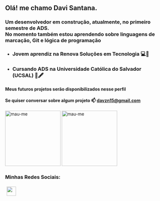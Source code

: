 ## Olá! me chamo Davi Santana.
### Um desenvolvedor em construção, atualmente, no primeiro semestre de ADS. <br> No momento também estou aprendendo sobre linguagens de marcação, Git e lógica de programação

- ###  Jovem aprendiz na Renova Soluções em Tecnologia 💻💼
- ###  Cursando ADS na Universidade Católica do Salvador (UCSAL) 📘🖋️

#### Meus futuros projetos serão disponibilizados nesse perfil 
#### Se quiser conversar sobre algum projeto 📫 **davzn15@gmail.com**
<div>
  <img height= "180em" src="https://github-readme-stats.vercel.app/api?username=dsant71&show_icons=true&theme=github_dark&locale=en" alt="mau-me" />
  <img height= "180em" src="https://github-readme-stats.vercel.app/api/top-langs?username=dsant71&show_icons=true&theme=github_dark&locale=en&layout=compact" alt="mau-me" />
</div>
<h3 align="left">Minhas Redes Sociais:</h3>
<p align="left">
<div><a href="http://instagram.com/dsant_71/"><img style="margin:5px" height= "30em" src="https://cdn-icons-png.flaticon.com/512/1384/1384031.png"></a></div>

